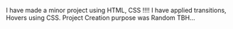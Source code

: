 I have made a minor project using HTML, CSS !!!!
I have applied transitions, Hovers using CSS.
Project Creation purpose was Random TBH...
